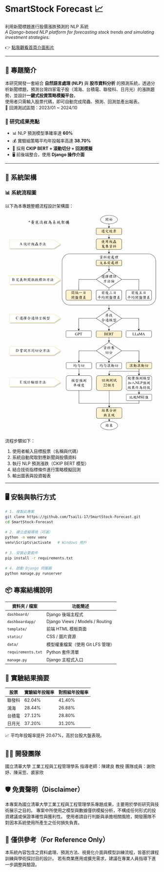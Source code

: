 # SmartStock Forecast 📈

利用新聞標題進行股價漲跌預測的 NLP 系統  
*A Django-based NLP platform for forecasting stock trends and simulating investment strategies.*

👉 [點我觀看首頁介面影片](https://drive.google.com/file/d/1znLUg5sbLUwWPSjtNGznw1GR07FSxsUM/view?usp=drive_link)

---

## 📌 專題簡介

本研究開發一套結合 **自然語言處理 (NLP)** 與 **股市資料分析** 的預測系統，透過分析新聞標題，預測台灣四家電子股（鴻海、台積電、聯發科、日月光）的漲跌趨勢，並設計**一鍵式投資策略模擬平台**。  
使用者只需輸入股票代碼，即可自動完成爬蟲、預測、回測並產出報表。  
📅 回溯測試區間：2023/01 ~ 2024/10

### 📍 研究成果亮點
- 📊 NLP 預測模型準確率達 **60%**
- 💰 實驗組策略平均年投報率高達 **38.70%**
- 🧠 採用 **CKIP BERT + 滾動切分 + 回測模擬**
- 🖥️ 前後端整合，使用 **Django 操作介面**

---

## 🧠 系統架構

### 📊 系統流程圖

以下為本專題整體流程設計架構圖：

![系統流程圖](static/images/system_flow_rotated.png)

流程步驟如下：

1. 使用者輸入目標股票（名稱與代碼）  
2. 系統自動爬取對應新聞與股價資料  
3. 執行 NLP 預測漲跌（CKIP BERT 模型）  
4. 結合技術指標條件進行策略模擬回測  
5. 輸出圖表與投資報表

---

## 🖥️ 安裝與執行方式

```bash
# 1. 複製此專案
git clone https://github.com/Tsaili-17/SmartStock-Forecast.git
cd SmartStock-Forecast

# 2. 建立虛擬環境（可選）
python -m venv venv
venv\Scripts\activate   # Windows 用戶

# 3. 安裝必要套件
pip install -r requirements.txt

# 4. 啟動 Django 伺服器
python manage.py runserver
```

## 📦 專案結構說明

| 資料夾 / 檔案         | 功能簡述                            |
|----------------------|-------------------------------------|
| `dashboard/`         | Django 後端主程式                   |
| `dashboardapp/`      | Django Views / Models / Routing     |
| `template/`          | 前端 HTML 模板頁面                  |
| `static/`            | CSS / 圖片資源                       |
| `data/`              | 模型權重檔案（使用 Git LFS 管理）    |
| `requirements.txt`   | Python 套件清單                      |
| `manage.py`          | Django 主程式入口                    |


## 🧪 實驗結果摘要
| 股票   | 實驗組年投報率 | 對照組年投報率 |
|--------|----------------|----------------|
| 聯發科 | 62.04%         | 41.40%         |
| 鴻海   | 28.44%         | 26.88%         |
| 台積電 | 27.12%         | 28.80%         |
| 日月光 | 37.20%         | 31.20%         |


📈 平均年投報率提升 20.67%，高於台股大盤表現。


## 👨‍💻 開發團隊
國立清華大學 工業工程與工程管理學系
指導老師：陳建良 教授
團隊成員：謝欣妤、陳采笠、裘家欣


## 🛡️ 免責聲明（Disclaimer）
本專案為國立清華大學工業工程與工程管理學系專題成果，主要用於學術研究與技術展示之目的。
專案中所使用之模型與數據僅供模擬分析，不構成任何形式的投資建議或保證準確性與獲利性。
使用者請自行判斷與承擔相關風險，開發團隊不對因本系統使用所產生之任何損失負責。

## 📌 僅供參考（For Reference Only）
本系統內容包含之資料處理、預測方法、視覺化介面與模型訓練流程，皆基於課程訓練與學術探討目的設計。
若有商業應用或擴充需求，建議在專業人員指導下進一步調整與驗證。
